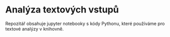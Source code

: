 # Analýza textových vstupů

Repozitář obsahuje jupyter notebooky s kódy Pythonu, které používáme pro textové analýzy v knihovně.
